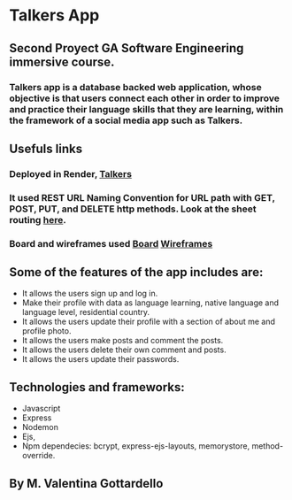 # Talkers App

## Second Proyect GA Software Engineering immersive course. 

### Talkers app is a database backed web application, whose objective is that users connect each other in order to improve and practice their language skills that they are learning, within the framework of a social media app such as Talkers.

## Usefuls links
### Deployed in Render, [Talkers](https://talkers.onrender.com/)
### It used REST URL Naming Convention for URL path with GET, POST, PUT, and DELETE http methods. Look at the sheet routing [here](https://docs.google.com/spreadsheets/d/1MeW2_r51WHHO92wOqDIr4oJeQmrz1-T17Wl2IMBUmqY/edit?usp=sharing).
### Board and wireframes used [Board](./public/images/board.png) [Wireframes](./public/images/wireframes.jpeg)

## Some of the features of the app includes are:

* It allows the users sign up and log in.
* Make their profile with data as language learning, native language and language level, residential country.
* It allows the users update their profile with a section of about me and profile photo.
* It allows the users make posts and comment the posts.
* It allows the users delete their own comment and posts. 
* It allows the users update their passwords. 

## Technologies and frameworks:

* Javascript 
* Express
* Nodemon 
* Ejs, 
* Npm dependecies: bcrypt, express-ejs-layouts, memorystore, method-override. 




## By M. Valentina Gottardello

